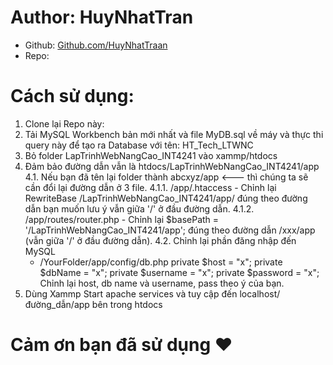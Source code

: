 # Author: HuyNhatTran
- Github: [Github.com/HuyNhatTraan](https://github.com/HuyNhatTraan)
- Repo: 
# Cách sử dụng:
1. Clone lại Repo này: 
2. Tải MySQL Workbench bản mới nhất và file MyDB.sql về máy và thực thi query này để tạo ra Database với tên: HT_Tech_LTWNC
3. Bỏ folder LapTrinhWebNangCao_INT4241 vào xammp/htdocs
4. Đảm bảo đường dẫn vẫn là htdocs/LapTrinhWebNangCao_INT4241/app
    4.1. Nếu bạn đã tên lại folder thành abcxyz/app <--- thì chúng ta sẽ cần đổi lại đường dẫn ở 3 file.
        4.1.1. /app/.htaccess 
        - Chỉnh lại RewriteBase /LapTrinhWebNangCao_INT4241/app/ đúng theo đường dẫn bạn muốn lưu ý vẫn giữa '/' ở đầu đường dẫn.
        4.1.2. /app/routes/router.php
        - Chỉnh lại $basePath = '/LapTrinhWebNangCao_INT4241/app'; đúng theo đường dẫn /xxx/app (vẫn giữa '/' ở đầu đường dẫn).
    4.2. Chỉnh lại phần đăng nhập đến MySQL 
    - /YourFolder/app/config/db.php
    private $host = "x";
    private $dbName = "x";
    private $username = "x"; 
    private $password = "x";
    Chỉnh lại host, db name và username, pass theo ý của bạn.
5. Dùng Xammp Start apache services và tuy cập đến localhost/đường_dẫn/app bên trong htdocs
# Cảm ơn bạn đã sử dụng ❤